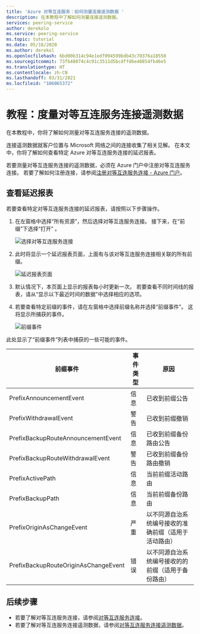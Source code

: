 ```yaml
---
title: 'Azure 对等互连服务：如何测量连接遥测数据 '
description: 在本教程中了解如何测量连接遥测数据。
services: peering-service
author: derekolo
ms.service: peering-service
ms.topic: tutorial
ms.date: 05/18/2020
ms.author: derekol
ms.openlocfilehash: 6bd00b314c94e1edf094599bdb43c70376a18550
ms.sourcegitcommit: 73fb48074c4c91c3511d5bcdffd6e40854fb46e5
ms.translationtype: HT
ms.contentlocale: zh-CN
ms.lasthandoff: 03/31/2021
ms.locfileid: "106065372"
---
```

# <a name="tutorial-measure-peering-service-connection-telemetry"></a>教程：度量对等互连服务连接遥测数据

 在本教程中，你将了解如何测量对等互连服务连接的遥测数据。
 
 连接遥测数据就客户位置与 Microsoft 网络之间的连接收集了相关见解。 在本文中，你将了解如何查看特定 Azure 对等互连服务连接的延迟报表。 

若要测量对等互连服务连接的遥测数据，必须在 Azure 门户中注册对等互连服务连接。 若要了解如何注册连接，请参阅[注册对等互连服务连接 - Azure 门户](azure-portal.md)。


## <a name="view-a-latency-report"></a>查看延迟报表

若要查看特定对等互连服务连接的延迟报表，请按照以下步骤操作。

1. 在左窗格中选择“所有资源”，然后选择对等互连服务连接。 接下来，在“前缀”下选择“打开” 。 

   ![选择对等互连服务连接](./media/peering-service-measure/peering-service-measure-menu.png)

2. 此时将显示一个延迟报表页面，上面有与该对等互连服务连接相关联的所有前缀。 

      ![延迟报表页面](./media/peering-service-measure/peering-service-latency-report.png)

3. 默认情况下，本页面上显示的报表每小时更新一次。 若要查看不同时间线的报表，请从“显示以下最近时间的数据”中选择相应的选项。 

4. 若要查看特定前缀的事件，请在左窗格中选择前缀名称并选择“前缀事件”。 这将显示所捕获的事件。


   ![前缀事件](./media/peering-service-measure/peering-service-prefix-event.png)

 此处显示了“前缀事件”列表中捕获的一些可能的事件。

| **前缀事件** | **事件类型**|**原因**|
|-----------|---------|---------|
| PrefixAnnouncementEvent |信息|已收到前缀公告|
| PrefixWithdrawalEvent|警告| 已收到前缀撤销 |
| PrefixBackupRouteAnnouncementEvent |信息|已收到前缀备份路由公告 |
| PrefixBackupRouteWithdrawalEvent|警告|已收到前缀备份路由撤销 |
| PrefixActivePath |信息| 当前前缀活动路由   |
| PrefixBackupPath | 信息|当前前缀备份路由   |
| PrefixOriginAsChangeEvent|严重| 以不同源自治系统编号接收的准确前缀（适用于活动路由）| 
| PrefixBackupRouteOriginAsChangeEvent  | 错误|以不同源自治系统编号接收的的前缀（适用于备份路由）  |

## <a name="next-steps"></a>后续步骤

- 若要了解对等互连服务连接，请参阅[对等互连服务连接](connection.md)。
- 若要了解对等互连服务连接遥测数据，请参阅[对等互连服务连接遥测数据](connection-telemetry.md)。